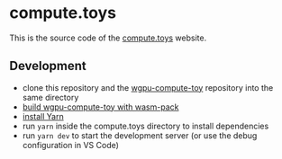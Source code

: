 # compute.toys

This is the source code of the [compute.toys](https://compute.toys) website.

## Development

- clone this repository and the [wgpu-compute-toy](https://github.com/compute-toys/wgpu-compute-toy) repository into the same directory
- [build wgpu-compute-toy with wasm-pack](https://github.com/compute-toys/wgpu-compute-toy#web)
- [install Yarn](https://yarnpkg.com/getting-started/install)
- run `yarn` inside the compute.toys directory to install dependencies
- run `yarn dev` to start the development server (or use the debug configuration in VS Code)

